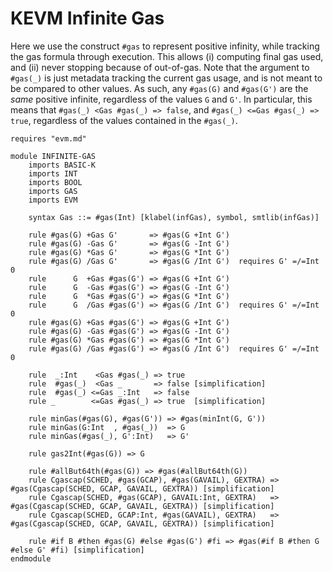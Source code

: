KEVM Infinite Gas
=================

Here we use the construct `#gas` to represent positive infinity, while tracking the gas formula through execution.
This allows (i) computing final gas used, and (ii) never stopping because of out-of-gas.
Note that the argument to `#gas(_)` is just metadata tracking the current gas usage, and is not meant to be compared to other values.
As such, any `#gas(G)` and `#gas(G')` are the _same_ positive infinite, regardless of the values `G` and `G'`.
In particular, this means that `#gas(_) <Gas #gas(_) => false`, and `#gas(_) <=Gas #gas(_) => true`, regardless of the values contained in the `#gas(_)`.

```k
requires "evm.md"

module INFINITE-GAS
    imports BASIC-K
    imports INT
    imports BOOL
    imports GAS
    imports EVM

    syntax Gas ::= #gas(Int) [klabel(infGas), symbol, smtlib(infGas)]

    rule #gas(G) +Gas G'       => #gas(G +Int G')
    rule #gas(G) -Gas G'       => #gas(G -Int G')
    rule #gas(G) *Gas G'       => #gas(G *Int G')
    rule #gas(G) /Gas G'       => #gas(G /Int G')  requires G' =/=Int 0
    rule      G  +Gas #gas(G') => #gas(G +Int G')
    rule      G  -Gas #gas(G') => #gas(G -Int G')
    rule      G  *Gas #gas(G') => #gas(G *Int G')
    rule      G  /Gas #gas(G') => #gas(G /Int G')  requires G' =/=Int 0
    rule #gas(G) +Gas #gas(G') => #gas(G +Int G')
    rule #gas(G) -Gas #gas(G') => #gas(G -Int G')
    rule #gas(G) *Gas #gas(G') => #gas(G *Int G')
    rule #gas(G) /Gas #gas(G') => #gas(G /Int G')  requires G' =/=Int 0

    rule  _:Int    <Gas #gas(_) => true
    rule  #gas(_)  <Gas _       => false [simplification]
    rule  #gas(_) <=Gas _:Int   => false
    rule _        <=Gas #gas(_) => true  [simplification]

    rule minGas(#gas(G), #gas(G')) => #gas(minInt(G, G'))
    rule minGas(G:Int  , #gas(_))  => G
    rule minGas(#gas(_), G':Int)   => G'

    rule gas2Int(#gas(G)) => G

    rule #allBut64th(#gas(G)) => #gas(#allBut64th(G))
    rule Cgascap(SCHED, #gas(GCAP), #gas(GAVAIL), GEXTRA) => #gas(Cgascap(SCHED, GCAP, GAVAIL, GEXTRA)) [simplification]
    rule Cgascap(SCHED, #gas(GCAP), GAVAIL:Int, GEXTRA)   => #gas(Cgascap(SCHED, GCAP, GAVAIL, GEXTRA)) [simplification]
    rule Cgascap(SCHED, GCAP:Int, #gas(GAVAIL), GEXTRA)   => #gas(Cgascap(SCHED, GCAP, GAVAIL, GEXTRA)) [simplification]

    rule #if B #then #gas(G) #else #gas(G') #fi => #gas(#if B #then G #else G' #fi) [simplification]
endmodule
```
